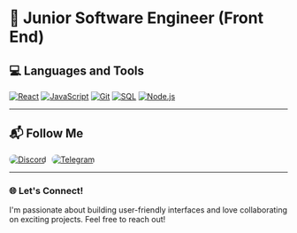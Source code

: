 # 🌟 Junior Software Engineer (Front End)

## 💻 Languages and Tools

[![React](https://img.shields.io/badge/React-61DAFB?style=for-the-badge&logo=react&logoColor=white)](https://reactjs.org/) 
[![JavaScript](https://img.shields.io/badge/JavaScript-F7DF1E?style=for-the-badge&logo=javascript&logoColor=black)](https://developer.mozilla.org/en-US/docs/Web/JavaScript) 
[![Git](https://img.shields.io/badge/Git-F05032?style=for-the-badge&logo=git&logoColor=white)](https://git-scm.com/) 
[![SQL](https://img.shields.io/badge/SQL-336791?style=for-the-badge&logo=postgresql&logoColor=white)](https://www.postgresql.org/) 
[![Node.js](https://img.shields.io/badge/Node.js-339933?style=for-the-badge&logo=node.js&logoColor=white)](https://nodejs.org/) 

---

## 📬 Follow Me

<div style="display: flex; gap: 10px;">
    <a href="https://discord.com/users/ваш-аккаунт" style="border-radius: 8px; overflow: hidden;">
        <img src="https://img.shields.io/badge/Discord-5865F2?style=for-the-badge&logo=discord&logoColor=white" alt="Discord" />
    </a>
    <a href="https://t.me/ваш-аккаунт" style="border-radius: 8px; overflow: hidden;">
        <img src="https://img.shields.io/badge/Telegram-26A5E4?style=for-the-badge&logo=telegram&logoColor=white" alt="Telegram" />
    </a>
</div>

---

### 🌐 Let's Connect!
I'm passionate about building user-friendly interfaces and love collaborating on exciting projects. Feel free to reach out!

